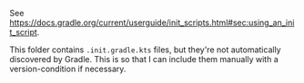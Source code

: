 See https://docs.gradle.org/current/userguide/init_scripts.html#sec:using_an_init_script.

This folder contains `.init.gradle.kts` files, but they're not automatically discovered by Gradle.
This is so that I can include them manually with a version-condition if necessary.
